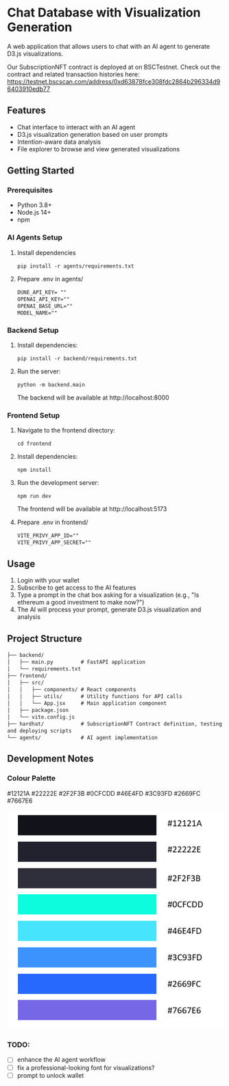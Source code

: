 # Chat Database with Visualization Generation

A web application that allows users to chat with an AI agent to generate D3.js visualizations.

Our SubscriptionNFT contract is deployed at on BSCTestnet. Check out the contract and related transaction histories here: https://testnet.bscscan.com/address/0xd63878fce308fdc2864b296334d96403910edb77

## Features

- Chat interface to interact with an AI agent
- D3.js visualization generation based on user prompts
- Intention-aware data analysis
- File explorer to browse and view generated visualizations

## Getting Started

### Prerequisites

- Python 3.8+
- Node.js 14+
- npm

### AI Agents Setup

1. Install dependencies
   ```
   pip install -r agents/requirements.txt
   ```

2. Prepare .env in agents/
   ```
   DUNE_API_KEY= ""
   OPENAI_API_KEY=""
   OPENAI_BASE_URL=""
   MODEL_NAME=""
   ```

### Backend Setup

1. Install dependencies:
   ```
   pip install -r backend/requirements.txt
   ```

3. Run the server:
   ```
   python -m backend.main
   ```
   The backend will be available at http://localhost:8000

### Frontend Setup

1. Navigate to the frontend directory:
   ```
   cd frontend
   ```

2. Install dependencies:
   ```
   npm install
   ```

3. Run the development server:
   ```
   npm run dev
   ```
   The frontend will be available at http://localhost:5173

4. Prepare .env in frontend/
   ```
   VITE_PRIVY_APP_ID=""
   VITE_PRIVY_APP_SECRET=""
   ```

## Usage

1. Login with your wallet
2. Subscribe to get access to the AI features
3. Type a prompt in the chat box asking for a visualization (e.g., "Is ethereum a good investment to make now?")
4. The AI will process your prompt, generate D3.js visualization and analysis

## Project Structure

```
├── backend/
│   ├── main.py         # FastAPI application
│   └── requirements.txt
├── frontend/
│   ├── src/
│   │   ├── components/ # React components
│   │   ├── utils/      # Utility functions for API calls
│   │   └── App.jsx     # Main application component
│   ├── package.json
│   └── vite.config.js
├── hardhat/            # SubscriptionNFT Contract definition, testing and deploying scripts
└── agents/             # AI agent implementation
```

## Development Notes

### Colour Palette

#12121A
#22222E
#2F2F3B
#0CFCDD
#46E4FD
#3C93FD
#2669FC
#7667E6

![Moodboard](images/moodboard.png)

### TODO:

- [ ] enhance the AI agent workflow
- [ ] fix a professional-looking font for visualizations?
- [ ] prompt to unlock wallet